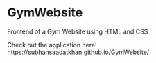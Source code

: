 # GymWebsite
Frontend of a Gym Website using HTML and CSS

Check out the application here! https://subhansaadatkhan.github.io/GymWebsite/
